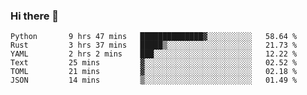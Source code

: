 ### Hi there 👋

<!--
**aaronzs/aaronzs** is a ✨ _special_ ✨ repository because its `README.md` (this file) appears on your GitHub profile.

Here are some ideas to get you started:

- 🔭 I’m currently working on ...
- 🌱 I’m currently learning ...
- 👯 I’m looking to collaborate on ...
- 🤔 I’m looking for help with ...
- 💬 Ask me about ...
- 📫 How to reach me: ...
- 😄 Pronouns: ...
- ⚡ Fun fact: ...
-->

<!--START_SECTION:waka-->

```text
Python       9 hrs 47 mins   ██████████████▓░░░░░░░░░░   58.64 %
Rust         3 hrs 37 mins   █████▒░░░░░░░░░░░░░░░░░░░   21.73 %
YAML         2 hrs 2 mins    ███░░░░░░░░░░░░░░░░░░░░░░   12.22 %
Text         25 mins         ▓░░░░░░░░░░░░░░░░░░░░░░░░   02.52 %
TOML         21 mins         ▓░░░░░░░░░░░░░░░░░░░░░░░░   02.18 %
JSON         14 mins         ▒░░░░░░░░░░░░░░░░░░░░░░░░   01.49 %
```

<!--END_SECTION:waka-->
